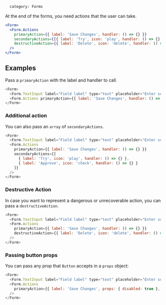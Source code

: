 ```meta
  category: Forms
```

At the end of the forms, you need actions that the user can take.

```jsx
<Form>
  <Form.Actions
    primaryAction={{ label: 'Save Changes', handler: () => {} }}
    secondaryActions={[{ label: 'Try', icon: 'play', handler: () => {} }]}
    destructiveAction={{ label: 'Delete', icon: 'delete', handler: () => {} }}
  />
</Form>
```

## Examples

Pass a `primaryAction` with the label and handler to call.

```js
<Form>
  <Form.TextInput label="Field label" type="text" placeholder="Enter something" />
  <Form.Actions primaryAction={{ label: 'Save Changes', handler: () => {} }} />
</Form>
```

### Additional action

You can also pass an `array` of `secondaryActions`.

```js
<Form>
  <Form.TextInput label="Field label" type="text" placeholder="Enter something" />
  <Form.Actions
    primaryAction={{ label: 'Save Changes', handler: () => {} }}
    secondaryActions={[
      { label: 'Try', icon: 'play', handler: () => {} },
      { label: 'Approve', icon: 'check', handler: () => {} }
    ]}
  />
</Form>
```

### Destructive Action

In case you want to represent a dangerous or unrecoverable action, you can pass a `destructiveAction`.

```js
<Form>
  <Form.TextInput label="Field label" type="text" placeholder="Enter something" />
  <Form.Actions
    primaryAction={{ label: 'Save Changes', handler: () => {} }}
    destructiveAction={{ label: 'Delete', icon: 'delete', handler: () => {} }}
  />
</Form>
```

### Passing button props

You can pass any prop that `Button` accepts in a `props` object:

```js
<Form>
  <Form.TextInput label="Field label" type="text" placeholder="Enter something" />
  <Form.Actions
    primaryAction={{ label: 'Save Changes', props: { disabled: true }, handler: () => {} }}
  />
</Form>
```
